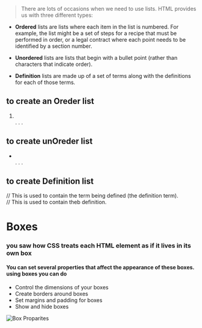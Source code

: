> There are lots of occasions when we
> need to use lists. HTML provides us with
> three different types:

* **Ordered** lists are lists where each item in the list is
numbered. For example, the list might be a set of steps for
a recipe that must be performed in order, or a legal contract
where each point needs to be identified by a section
number.

* **Unordered** lists are lists that begin with a bullet point
(rather than characters that indicate order).

* **Definition** lists are made up of a set of terms along with the
definitions for each of those terms.

## to create an Oreder list

<ol>
 <li></li>
 .
 .
 .
</ol>

## to create unOreder list

<ul>
 <li> </li>
  .
  .
  .
</ul>

## to create Definition list

<dl>
<dt></dt> // This is used to contain the term being defined (the definition term).

<dd></dd> // This is used to contain theb definition.

</dl>

# Boxes

### you saw how CSS treats each HTML element as if it lives in its own box

#### You can set several properties that affect the appearance of these boxes. using boxes you can do

* Control the dimensions of your boxes
* Create borders around boxes
* Set margins and padding for boxes
* Show and hide boxes

![Box Proparites](.\Untitled.jpg)
